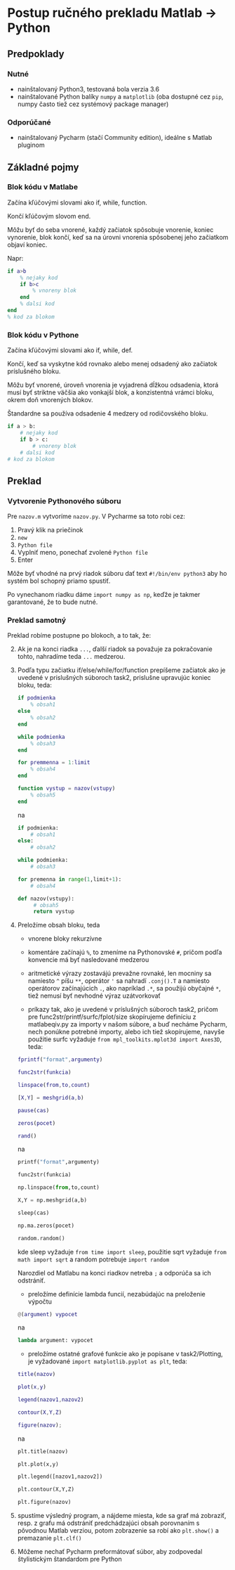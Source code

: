 # Postup ručného prekladu Matlab -> Python

## Predpoklady

### Nutné

- nainštalovaný Python3, testovaná bola verzia 3.6
- nainštalované Python balíky `numpy` a `matplotlib`
(oba dostupné cez `pip`, numpy často tiež cez systémový package manager)

### Odporúčané

- nainštalovaný Pycharm (stačí Community edition), ideálne s Matlab pluginom

## Základné pojmy

### Blok kódu v Matlabe

Začína kľúčovými slovami ako if, while, function.

Končí kľúčovým slovom end.

Môžu byť do seba vnorené, každý začiatok spôsobuje vnorenie, koniec vynorenie, blok končí, keď sa na úrovni vnorenia
spôsobenej jeho začiatkom objaví koniec.

Napr:

```matlab
if a>b
    % nejaky kod
    if b>c
        % vnoreny blok
    end
    % dalsi kod
end
% kod za blokom
```

### Blok kódu v Pythone

Začína kľúčovými slovami ako if, while, def.

Končí, keď sa vyskytne kód rovnako alebo menej odsadený ako začiatok príslušného bloku.

Môžu byť vnorené, úroveň vnorenia je vyjadrená dĺžkou odsadenia, ktorá musí byť striktne väčšia ako vonkajší blok,
a konzistentná vrámci bloku, okrem doň vnorených blokov.

Štandardne sa používa odsadenie 4 medzery od rodičovského bloku.

```python
if a > b:
    # nejaky kod
    if b > c:
        # vnoreny blok
    # dalsi kod
# kod za blokom
```

## Preklad

### Vytvorenie Pythonového súboru

Pre `nazov.m` vytvoríme `nazov.py`. V Pycharme sa toto robi cez:

1. Pravý klik na priečinok
1. `new`
1. `Python file`
1. Vyplniť meno, ponechať zvolené `Python file`
1. Enter

Môže byť vhodné na prvý riadok súboru dať text `#!/bin/env python3` aby ho systém bol schopný priamo spustiť.

Po vynechanom riadku dáme `import numpy as np`, keďže je takmer garantované, že to bude nutné.

### Preklad samotný

Preklad robíme postupne po blokoch, a to tak, že:

2. Ak je na konci riadka `...`, ďalší riadok sa považuje za pokračovanie tohto, nahradíme teda `...` medzerou.

2. Podľa typu začiatku if/else/while/for/function prepíšeme začiatok ako je uvedené v prislušných súboroch task2,
prislušne upravujúc koniec bloku, teda:

    ```matlab
    if podmienka
        % obsah1 
    else
        % obsah2
    end
    
    while podmienka
        % obsah3
    end
    
    for premmenna = 1:limit
        % obsah4
    end
   
    function vystup = nazov(vstupy)
        % obsah5
    end
    ```
    na
    ```python
    if podmienka:
        # obsah1 
    else:
        # obsah2
    
    while podmienka:
        # obsah3
    
    for premenna in range(1,limit+1):
        # obsah4
    
    def nazov(vstupy):
	     # obsah5
	     return vystup
    ```
2. Preložíme obsah bloku, teda
    - vnorene bloky rekurzívne
    
    - komentáre začínajú `%`, to zmeníme na Pythonovské `#`, pričom podľa konvencie má byť nasledované medzerou
    
    - aritmetické výrazy zostavájú prevažne rovnaké, len mocniny sa namiesto `^` píšu `**`,
    operátor `'` sa nahradí `.conj().T` a namiesto operátorov začínajúcich `.`, ako napríklad `.*`,
    sa použijú obyčajné `*`, tiež nemusí byť nevhodné výraz uzátvorkovať
    
    - príkazy tak, ako je uvedené v príslušných súboroch task2, pričom pre func2str/printf/surfc/fplot/size skopírujeme
    definíciu z matlabeqiv.py za importy v našom súbore, a buď necháme Pycharm, nech ponúkne potrebné importy,
    alebo ich tiež skopírujeme, navyše použitie surfc vyžaduje `from mpl_toolkits.mplot3d import Axes3D`, teda:
    
    ```matlab
    fprintf("format",argumenty)
    
    func2str(funkcia)
    
    linspace(from,to,count)
    
    [X,Y] = meshgrid(a,b)
    
    pause(cas)
    
    zeros(pocet)
    
    rand()
    ```
    na
    ```python
    printf("format",argumenty)
    
    func2str(funkcia)
    
    np.linspace(from,to,count)
   
    X,Y = np.meshgrid(a,b)
    
    sleep(cas)
    
    np.ma.zeros(pocet)
    
    random.random()
    ```
    kde sleep vyžaduje `from time import sleep`, použitie sqrt vyžaduje `from math import sqrt`
    a random potrebuje `import random`
    
    Narozdiel od Matlabu na konci riadkov netreba `;` a odporúča sa ich odstrániť.
    
    - preložíme definície lambda funcií, nezabúdajúc na preloženie výpočtu
    
    ```matlab
    @(argument) vypocet
    ```
    na
    ```python
    lambda argument: vypocet
    ```
    
    - preložíme ostatné grafové funkcie ako je popísane v task2/Plotting,
    je vyžadované `import matplotlib.pyplot as plt`, teda:
    
    ```matlab
    title(nazov)
    
    plot(x,y)
    
    legend(nazov1,nazov2)
    
    contour(X,Y,Z)
    
    figure(nazov);
    ```
    na
    ```python
    plt.title(nazov)
    
    plt.plot(x,y)
    
    plt.legend([nazov1,nazov2])
    
    plt.contour(X,Y,Z)
    
    plt.figure(nazov)
    ```

2. spustíme výsledný program, a nájdeme miesta, kde sa graf má zobraziť,
resp. z grafu má odstrániť predchádzajúci obsah porovnaním s pôvodnou Matlab verziou,
potom zobrazenie sa robí ako `plt.show()` a premazanie `plt.clf()`

2. Môžeme nechať Pycharm preformátovať súbor, aby zodpovedal štylistickým štandardom pre Python

